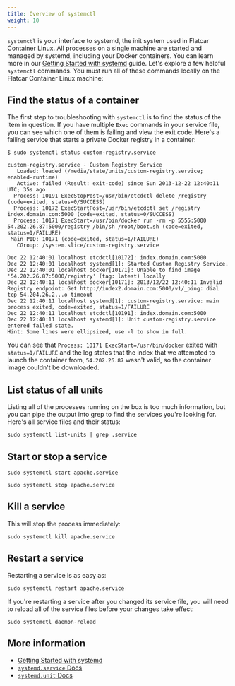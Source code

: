 ```yaml
---
title: Overview of systemctl
weight: 10
---
```


`systemctl` is your interface to systemd, the init system used in Flatcar Container Linux. All processes on a single machine are started and managed by systemd, including your Docker containers. You can learn more in our [Getting Started with systemd](getting-started-with-systemd.md) guide. Let's explore a few helpful `systemctl` commands. You must run all of these commands locally on the Flatcar Container Linux machine:

## Find the status of a container

The first step to troubleshooting with `systemctl` is to find the status of the item in question. If you have multiple `Exec` commands in your service file, you can see which one of them is failing and view the exit code. Here's a failing service that starts a private Docker registry in a container:

```shell
$ sudo systemctl status custom-registry.service

custom-registry.service - Custom Registry Service
   Loaded: loaded (/media/state/units/custom-registry.service; enabled-runtime)
   Active: failed (Result: exit-code) since Sun 2013-12-22 12:40:11 UTC; 35s ago
  Process: 10191 ExecStopPost=/usr/bin/etcdctl delete /registry (code=exited, status=0/SUCCESS)
  Process: 10172 ExecStartPost=/usr/bin/etcdctl set /registry index.domain.com:5000 (code=exited, status=0/SUCCESS)
  Process: 10171 ExecStart=/usr/bin/docker run -rm -p 5555:5000 54.202.26.87:5000/registry /bin/sh /root/boot.sh (code=exited, status=1/FAILURE)
 Main PID: 10171 (code=exited, status=1/FAILURE)
   CGroup: /system.slice/custom-registry.service

Dec 22 12:40:01 localhost etcdctl[10172]: index.domain.com:5000
Dec 22 12:40:01 localhost systemd[1]: Started Custom Registry Service.
Dec 22 12:40:01 localhost docker[10171]: Unable to find image '54.202.26.87:5000/registry' (tag: latest) locally
Dec 22 12:40:11 localhost docker[10171]: 2013/12/22 12:40:11 Invalid Registry endpoint: Get http://index2.domain.com:5000/v1/_ping: dial tcp 54.204.26.2...o timeout
Dec 22 12:40:11 localhost systemd[1]: custom-registry.service: main process exited, code=exited, status=1/FAILURE
Dec 22 12:40:11 localhost etcdctl[10191]: index.domain.com:5000
Dec 22 12:40:11 localhost systemd[1]: Unit custom-registry.service entered failed state.
Hint: Some lines were ellipsized, use -l to show in full.
```

You can see that `Process: 10171 ExecStart=/usr/bin/docker` exited with `status=1/FAILURE` and the log states that the index that we attempted to launch the container from, `54.202.26.87` wasn't valid, so the container image couldn't be downloaded.

## List status of all units

Listing all of the processes running on the box is too much information, but you can pipe the output into grep to find the services you're looking for. Here's all service files and their status:

```shell
sudo systemctl list-units | grep .service
```

## Start or stop a service

```shell
sudo systemctl start apache.service
```

```shell
sudo systemctl stop apache.service
```

## Kill a service

This will stop the process immediately:

```shell
sudo systemctl kill apache.service
```

## Restart a service

Restarting a service is as easy as:

```shell
sudo systemctl restart apache.service
```

If you're restarting a service after you changed its service file, you will need to reload all of the service files before your changes take effect:

```shell
sudo systemctl daemon-reload
```

## More information

- [Getting Started with systemd](getting-started-with-systemd.md)
- [`systemd.service` Docs](http://www.freedesktop.org/software/systemd/man/systemd.service.html)
- [`systemd.unit` Docs](http://www.freedesktop.org/software/systemd/man/systemd.unit.html)
